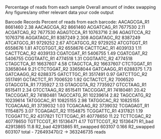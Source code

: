 Percentage of reads from each sample
Overall amount of index swapping
Any figures/any other relevant data your code output

Barcode     Records     Percent of reads from each barcode:
AACAGCGA_R1 8661460     2.38
AACAGCGA_R2 8661460
ACGATCAG_R1 7677530     2.11
ACGATCAG_R2 7677530
AGAGTCCA_R1 10763716    2.96
AGAGTCCA_R2 10763716 
AGGATAGC_R1 8387249     2.308
AGGATAGC_R2 8387249
ATCATGCG_R1 9729252     2.67
ATCATGCG_R2 9729252
ATCGTGGT_R1 6558676     1.81
ATCGTGGT_R2 6558676
CACTTCAC_R1 4039133     1.11
CACTTCAC_R2 4039133
CGATCGAT_R1 5406755     1.49
CGATCGAT_R2 5406755
CGGTAATC_R1 4774518     1.31
CGGTAATC_R2 4774518
CTAGCTCA_R1 16637607    4.58
CTAGCTCA_R2 16637607
CTCTGGAT_R1 33658044    9.21 
CTCTGGAT_R2 33658044
GATCAAGG_R1 6288375     1.73
GATCAAGG_R2 6288375
GATCTTGC_R1 3517491     0.97
GATCTTGC_R2 3517491
GCTACTCT_R1 7006520     1.92
GCTACTCT_R2 7006520
GTAGCGTA_R1 7735927     2.13
GTAGCGTA_R2 7735927
GTCCTAAG_R1 8515411     2.34
GTCCTAAG_R2 8515411
TACCGGAT_R1 74180481    20.42
TACCGGAT_R2 74180481
TAGCCATG_R1 10239614    2.82
TAGCCATG_R2 10239614
TATGGCAC_R1 10825155    2.98
TATGGCAC_R2 10825155
TCGACAAG_R1 3739032     1.03
TCGACAAG_R2 3739032
TCGAGAGT_R1 11154875    3.07
TCGAGAGT_R2 11154875
TCGGATTC_R1 4317821     1.19
TCGGATTC_R2 4317821
TCTTCGAC_R1 40778650    11.22
TCTTCGAC_R2 40778650
TGTTCCGT_R1 15136471    4.17
TGTTCCGT_R2 15136471
R1_bad 42913865         11.8
R2_bad 42913865
R1_swapped 603107       0.166 
R2_swapped 603107
total - 726493470/2 -> 363246735 reads
